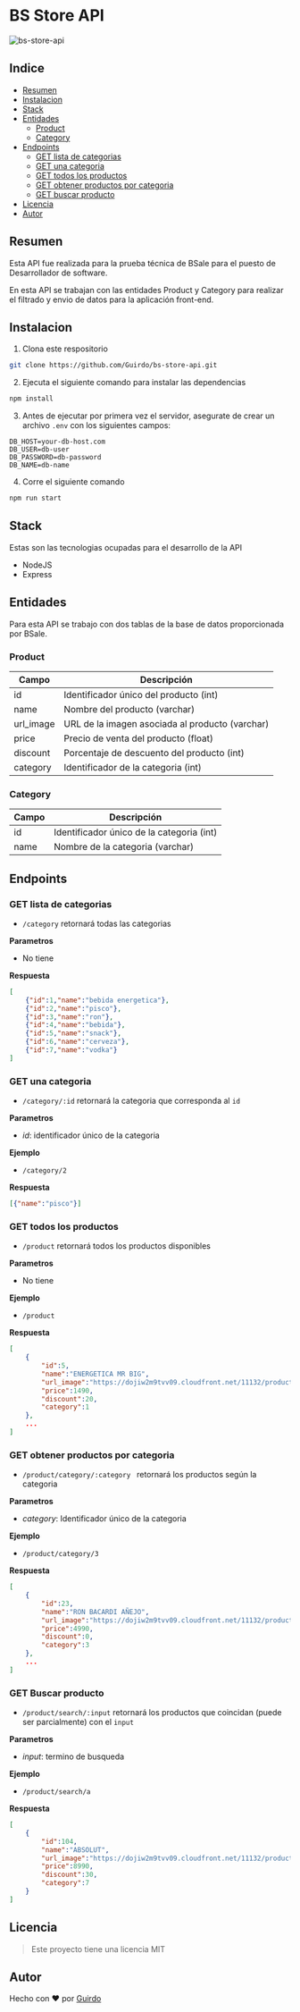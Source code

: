# BS Store API

![bs-store-api](https://socialify.git.ci/Guirdo/bs-store-api/image?font=Raleway&language=1&name=1&owner=1&pattern=Circuit%20Board&theme=Light)

## Indice
- [Resumen](#resumen)
- [Instalacion](#instalacion)
- [Stack](#stack)
- [Entidades](#entidades)
    - [Product](#product)
    - [Category](#category)
- [Endpoints](#endpoints)
    - [GET lista de categorias](#get-lista-de-categorias)
    - [GET una categoria](#get-una-categoria)
    - [GET todos los productos](#get-todos-los-productos)
    - [GET obtener productos por categoria](#get-obtener-productos-por-categoria)
    - [GET buscar producto](#get-buscar-producto)
- [Licencia](#licencia)
- [Autor](#autor)

## Resumen

Esta API fue realizada para la prueba técnica de BSale para el puesto de Desarrollador de software.

En esta API se trabajan con las entidades Product y Category para realizar el filtrado y envio de datos para la aplicación front-end.

## Instalacion

1. Clona este respositorio
``` bash
git clone https://github.com/Guirdo/bs-store-api.git
```
2. Ejecuta el siguiente comando para instalar las dependencias
``` bash
npm install
```
3. Antes de ejecutar por primera vez el servidor, asegurate de crear un archivo ```.env``` con los siguientes campos:
```
DB_HOST=your-db-host.com
DB_USER=db-user
DB_PASSWORD=db-password
DB_NAME=db-name
```
4. Corre el siguiente comando
```bash
npm run start
```

## Stack
Estas son las tecnologias ocupadas para el desarrollo de la API
- NodeJS
- Express

## Entidades

Para esta API se trabajo con dos tablas de la base de datos proporcionada por BSale.

### Product

| Campo | Descripción  |
|---|---|
| id | Identificador único del producto (int)|
| name| Nombre del producto (varchar)|
|url_image | URL de la imagen asociada al producto (varchar)|
| price| Precio de venta del producto (float)|
|discount|Porcentaje de descuento del producto (int)|
|category|Identificador de la categoria (int)|

### Category

| Campo | Descripción  |
|---|---|
|id|Identificador único de la categoria (int)|
|name|Nombre de la categoria (varchar)|

## Endpoints

### GET lista de categorias
- ```/category``` retornará todas las categorias

**Parametros**

- No tiene

**Respuesta**
```json
[
    {"id":1,"name":"bebida energetica"},
    {"id":2,"name":"pisco"},
    {"id":3,"name":"ron"},
    {"id":4,"name":"bebida"},
    {"id":5,"name":"snack"},
    {"id":6,"name":"cerveza"},
    {"id":7,"name":"vodka"}
]
```

### GET una categoria
- ```/category/:id``` retornará la categoria que corresponda al ```id```

**Parametros**

- *id*: identificador único de la categoria

**Ejemplo**

- ```/category/2```

**Respuesta**
```json
[{"name":"pisco"}]
```

### GET todos los productos
- ```/product``` retornará todos los productos disponibles

**Parametros**

- No tiene

**Ejemplo**

- ```/product```

**Respuesta**
```json
[
    {
        "id":5,
        "name":"ENERGETICA MR BIG",
        "url_image":"https://dojiw2m9tvv09.cloudfront.net/11132/product/misterbig3308256.jpg",
        "price":1490,
        "discount":20,
        "category":1
    },
    ...
]
```

### GET obtener productos por categoria

- ```/product/category/:category ``` retornará los productos según la categoria

**Parametros**
- *category*: Identificador único de la categoria

**Ejemplo**
- ```/product/category/3```

**Respuesta**
```json
[
    {
        "id":23,
        "name":"RON BACARDI AÑEJO",
        "url_image":"https://dojiw2m9tvv09.cloudfront.net/11132/product/bacardi9450.jpg",
        "price":4990,
        "discount":0,
        "category":3
    },
    ...
]
```

### GET Buscar producto

- ```/product/search/:input``` retornará los productos que coincidan (puede ser parcialmente) con el ```input```

**Parametros**
- *input*: termino de busqueda

**Ejemplo**

- ```/product/search/a```

**Respuesta**

```json
[
    {
        "id":104,
        "name":"ABSOLUT",
        "url_image":"https://dojiw2m9tvv09.cloudfront.net/11132/product/absolut21381.png",
        "price":8990,
        "discount":30,
        "category":7
    }
]
```
## Licencia

> Este proyecto tiene una licencia MIT

## Autor

Hecho con :heart: por [Guirdo](https://github.com/Guirdo)